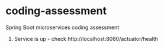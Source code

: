 # coding-assessment
Spring Boot microservices coding assessment

1. Service is up - check http://localhost:8080/actuator/health